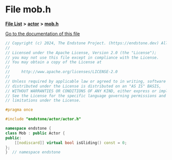 

# File mob.h

[**File List**](files.md) **>** [**actor**](dir_dd7779a583e02d88c9a89a2c881c3946.md) **>** [**mob.h**](mob_8h.md)

[Go to the documentation of this file](mob_8h.md)


```C++
// Copyright (c) 2024, The Endstone Project. (https://endstone.dev) All Rights Reserved.
//
// Licensed under the Apache License, Version 2.0 (the "License");
// you may not use this file except in compliance with the License.
// You may obtain a copy of the License at
//
//     http://www.apache.org/licenses/LICENSE-2.0
//
// Unless required by applicable law or agreed to in writing, software
// distributed under the License is distributed on an "AS IS" BASIS,
// WITHOUT WARRANTIES OR CONDITIONS OF ANY KIND, either express or implied.
// See the License for the specific language governing permissions and
// limitations under the License.

#pragma once

#include "endstone/actor/actor.h"

namespace endstone {
class Mob : public Actor {
public:
    [[nodiscard]] virtual bool isGliding() const = 0;
};
}  // namespace endstone
```


